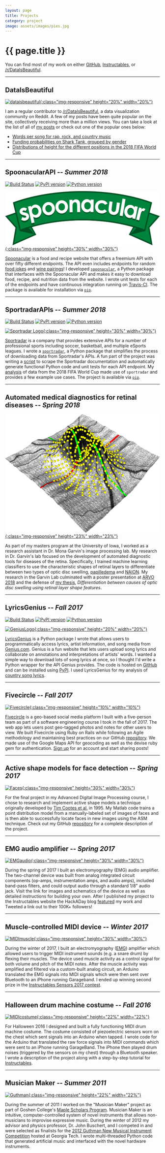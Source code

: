 ```yaml
---
layout: page
title: Projects
category: project
image: assets/images/pies.jpg
---
```


<h1 class="title">{{ page.title }}</h1>

<section class="list">

</section>

You can find most of my work on either [GitHub](https://github.com/johnwmillr), [Instructables](https://www.instructables.com/member/johnwmillr/), or [/r/DataIsBeautiful](https://www.reddit.com/r/dataisbeautiful/search?sort=top&q=author%3A%22textureflow%22+title%3A%5BOC%5D&restrict_sr=on).

---

## DataIsBeautiful
[![dataisbeautiful](https://s3.amazonaws.com/freebiesupply/large/2x/reddit-logo-png-transparent.png){:class="img-responsive" height="20%" width="20%"}](https://www.reddit.com/r/dataisbeautiful/search?sort=top&q=author%3A%22textureflow%22+title%3A%5BOC%5D&restrict_sr=on)

I am a regular contributor to [/r/DataIsBeautiful](https://www.reddit.com/r/dataisbeautiful/search?sort=top&q=author%3A%22textureflow%22+title%3A%5BOC%5D&restrict_sr=on), a data visualization community on Reddit. A few of my posts have been quite popular on the site, collectively receiving more than a million views. You can take a look at the list of all of [my posts](https://www.reddit.com/r/dataisbeautiful/search?sort=top&q=author%3A%22textureflow%22+title%3A%5BOC%5D&restrict_sr=on) or check out one of the popular ones below:
 - [Words per song for rap, rock, and country music](https://www.reddit.com/r/dataisbeautiful/comments/8j1r7b/words_per_song_for_rap_rock_and_country_music_oc/)
- [Funding probabilities on Shark Tank, grouped by gender](https://www.reddit.com/r/dataisbeautiful/comments/8wr8ko/funding_probabilities_on_shark_tank_grouped_by/)
 - [Distributions of height for the different positions in the 2018 FIFA World Cup](https://www.reddit.com/r/dataisbeautiful/comments/8sg3ok/distributions_of_height_for_the_different/)

---

## SpoonacularAPI -- ***Summer 2018***
[![Build Status](https://travis-ci.org/johnwmillr/SpoonacularAPI.svg?branch=master)](https://travis-ci.org/johnwmillr/SpoonacularAPI)
[![PyPI version](https://badge.fury.io/py/spoonacular.svg)](https://pypi.org/project/spoonacular/)
[![Python version](https://img.shields.io/badge/python-3.x-brightgreen.svg)](https://pypi.org/project/spoonacular/)

[![Spoonacular Logo](/assets/images/spoonacular.png){:class="img-responsive" height="30%" width="30%"}](https://github.com/johnwmillr/SpoonacularAPI)

[Spoonacular](http://spoonacular.com/) is a food and recipe website that offers a freemium API with over fifty different endpoints. The API even includes endpoints for random [food jokes](https://twitter.com/johnwmillr/status/1027443472985452544) and [wine pairings](https://twitter.com/johnwmillr/status/1025989502957969408)! I developed [`spoonacular`](https://github.com/johnwmillr/SpoonacularAPI), a Python package that interfaces with the Spoonacular API and makes it easy to download food, recipe, and nutrition data from the website. I wrote unit tests for each of the endpoints and have continuous integration running on [Travis-CI](https://travis-ci.org/johnwmillr/SpoonacularAPI). The package is available for installation via [`pip`](https://pypi.org/project/spoonacular/).

---

## SportradarAPIs -- ***Summer 2018***
[![Build Status](https://travis-ci.org/johnwmillr/SportradarAPIs.svg?branch=master)](https://travis-ci.org/johnwmillr/SportradarAPIs)
[![PyPI version](https://badge.fury.io/py/sportradar.svg)](https://pypi.org/project/sportradar/)
[![Python version](https://img.shields.io/badge/python-3.x-brightgreen.svg)](https://pypi.org/project/sportradar/)

[![Sportradar Logo](https://sportradar.us/wp-content/uploads/2015/12/logo-retina.png){:class="img-responsive" height="30%" width="30%"}](https://github.com/johnwmillr/SportradarAPIs)

[Sportradar](http://sportradar.com/) is a company that provides extensive APIs for a number of professional sports including soccer, basketball, and multiple eSports leagues. I wrote a [`sportradar`](https://github.com/johnwmillr/SportradarAPIs), a Python package that simplifies the process of downloading data from Sportradar's APIs. A fun part of the project was writing a [script](https://github.com/johnwmillr/DocScraper/blob/master/sportradar/scrapeSportradarEndpoints.ipynb) to scrape the Sportradar documentation and automatically generate functional Python code and unit tests for each API endpoint. My [analysis](/fifa-world-cup-data/) of data from the 2018 FIFA World Cup made use of `sportradar` and provides a few example use cases. The project is available via [`pip`](https://pypi.org/project/sportradar/).

---

## Automated medical diagnostics for retinal diseases -- ***Spring 2018***
[![Retinal layers](/assets/images/Fig_ILM.png){:class="img-responsive" height="23%" width="23%"}](https://ir.uiowa.edu/etd/6215/)

As part of my masters program at the University of Iowa, I worked as a research assistant in Dr. Mona Garvin's image processing lab. My research in Dr. Garvin's lab focused on the development of automated diagnostic tools for diseases of the retina. Specifically, I trained machine learning classifiers to use the characteristic shapes of retinal layers to differentiate between two types of optic disc swelling, [papilledema](https://en.wikipedia.org/wiki/Papilledema) and [NAION](https://en.wikipedia.org/wiki/Anterior_ischemic_optic_neuropathy). My research in the Garvin Lab culminated with a poster presentation at [ARVO 2018](https://iovs.arvojournals.org/article.aspx?articleid=2693706) and the defense of [my thesis](https://ir.uiowa.edu/etd/6215/), *Differentiation between causes of optic disc swelling using retinal layer shape features*.

---

## LyricsGenius -- ***Fall 2017***
[![Build Status](https://travis-ci.org/johnwmillr/LyricsGenius.svg?branch=master)](https://travis-ci.org/johnwmillr/LyricsGenius)
[![PyPI version](https://badge.fury.io/py/lyricsgenius.svg)](https://pypi.org/project/lyricsgenius/)
[![Python version](https://img.shields.io/badge/python-3.x-brightgreen.svg)](https://pypi.org/project/lyricsgenius/)

[![GeniusLogo](https://t2.genius.com/unsafe/220x0/https%3A%2F%2Fimages.rapgenius.com%2F716fe1fbbf4817447e21dd2f9aca0354.999x1000x1.png){:class="img-responsive" height="20%" width="20%"}](https://github.com/johnwmillr/LyricsGenius)

[LyricsGenius](https://github.com/johnwmillr/LyricsGenius) is a Python package I wrote that allows users to programmatically access lyrics, artist information, and song media from [Genius.com](https://genius.com/). Genius is a fun website that lets users upload song lyrics and collaborate on annotations and interpretations of artists' words. I wanted a simple way to download lots of song lyrics at once, so I thought I'd write a Python wrapper for the API Genius provides. The code is hosted on [GitHub](https://github.com/johnwmillr/GeniusAPI) and can be installed using [PyPI](https://pypi.org/project/lyricsgenius/). I used LyricsGenius for my analysis of [country song lyrics](http://www.johnwmillr.com/trucks-and-beer/).

---

## Fivecircle -- ***Fall 2017***
[![Fivecircle](https://upload.wikimedia.org/wikipedia/commons/1/13/Zentao.png){:class="img-responsive" height="10%" width="10%"}](https://fivecircle.herokuapp.com/)

[Fivecircle](https://fivecircle.herokuapp.com/) is a geo-based social media platform I built with a five-person team as part of a software engineering course I took in the fall of 2017. The web app lets users post geo-tagged photos and notes for other users to view. We built Fivecircle using Ruby on Rails while following an Agile methodology and maintaining best practices on our GitHub [repository](https://github.com/johnwmillr/Fivecircle). We made use of the Google Maps API for geocoding as well as the devise ruby gem for authentication. [Sign up](https://fivecircle.herokuapp.com/users/sign_up) for an account and start sharing posts!

---

## Active shape models for face detection -- ***Spring 2017***
[![Faces](https://raw.githubusercontent.com/johnwmillr/ActiveShapeModels/master/Media/Video/ASM_FaceDetection_24-Jul-2017_MUCT.gif){:class="img-responsive" height="30%" width="30%"}](https://github.com/johnwmillr/ActiveShapeModels)

For the final project in my Advanced Digital Image Processing course, I chose to research and implement active shape models a technique originally developed by [Tim Cootes et al.](https://www.sciencedirect.com/science/article/pii/S1077314285710041) in 1995. My Matlab code trains a point distribution model from a manually-labeled set of images of faces and is then able to successfully locate faces in new images using the ASM technique. Check out my GitHub [repository](https://github.com/johnwmillr/ActiveShapeModels) for a complete description of the project.

---

## EMG audio amplifier -- ***Spring 2017***
[![EMGaudio](https://cdn.instructables.com/FSY/V1BE/J47LCT82/FSYV1BEJ47LCT82.MEDIUM.jpg){:class="img-responsive" height="30%" width="30%"}](http://www.instructables.com/id/Build-a-Muscle-Audio-Amplifier-Electromyography)

During the spring of 2017 I built an electromyography (EMG) audio amplifier. The two-channel device was built from analog integrated circuit components (op-amps, instrumentation amps, and audio amps), included band-pass filters, and could output audio through a standard 1/8" audio jack. Visit the link for images and schematics of the device as well as detailed instructions for building your own. After I published my project to the Instructables website the HackADay blog [featured](https://hackaday.com/2017/06/24/listen-to-your-body) my work and Tweeted a link out to their 100K+ followers!

---

## Muscle-controlled MIDI device -- ***Winter 2017***
[![MIDImuscle](https://cdn.instructables.com/F7A/0QZB/IYKFXBWB/F7A0QZBIYKFXBWB.MEDIUM.jpg){:class="img-responsive" height="30%" width="30%"}](http://www.instructables.com/id/Make-Muscle-MIDI-Music/)

During the winter of 2017, I built an electromyography ([EMG](https://en.wikipedia.org/wiki/Electromyography)) amplifier which allowed users to trigger MIDI instrument sounds (e.g. a snare drum) by flexing their muscles. The device used muscle activity as a control signal for both volume and pitch of the MIDI notes. After the muscle activity was amplified and filtered via a custom-built analog circuit, an Arduino translated the EMG signals into MIDI signals which were then sent over Bluetooth to an iPhone running Garageband. I ended up winning second prize in the [Instructables Sensors 2017 contest](http://www.instructables.com/contest/sensors2017/).

---

## Halloween drum machine costume -- ***Fall 2016***
[![MIDIcostume](https://cdn.instructables.com/F30/YA8B/J44FX9TH/F30YA8BJ44FX9TH.MEDIUM.jpg){:class="img-responsive" height="22%" width="22%"}](http://www.instructables.com/id/Functional-MIDI-Drum-Machine-Costume)

For Halloween 2016 I designed and built a fully functioning MIDI drum machine costume. The costume consisted of piezoelectric sensors worn on the chest which sent signals into an Arduino when tapped. I wrote code for the Arduino that translated the raw force signals into MIDI commands which were sent to an iPhone running GarageBand. The iPhone then played drum noises (triggered by the sensors on my chest) through a Bluetooth speaker. I wrote a description of the project along with a step-by-step tutorial for [Instructables](http://www.instructables.com/id/Functional-MIDI-Drum-Machine-Costume).

---

## Musician Maker -- ***Summer 2011***
[![Guthman](https://www.goshen.edu/wp-content/uploads/sites/2/2012/02/Guthman2012.jpg){:class="img-responsive" height="22%" width="22%"}](https://www.goshen.edu/academics/2012/02/29/miller-and-buschert-finalists-in-guthman-competition/)

During the summer of 2011 I worked on the "Musician Maker" project as part of Goshen College's [Maple Scholars Program](https://www.goshen.edu/academics/maple-scholars/). Musician Maker is an intuitive, computer-controlled system of novel instruments that allows non-musicians to improvise expressive music. During the winter of 2012 my advisor and physics professor, Dr. John Buschert, and I competed in and were selected as finalists for the [2012 Guthman New Musical Instrument Competition](https://www.youtube.com/watch?v=5YQF2KTMRPs) hosted at Georgia Tech. I wrote multi-threaded Python code that generated artificial music and interfaced with the novel hardware instruments.
